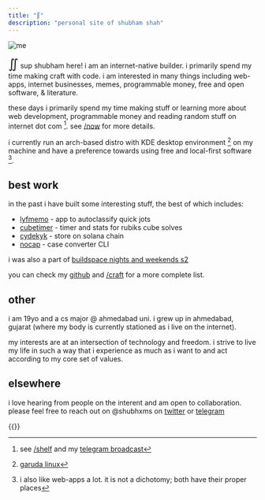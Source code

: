 ```yaml
---
title: "∬"
description: "personal site of shubham shah"
---
```




![me](/photos/catwhite.jpg)
<div style="font-family:'Caveat', cursive; display:inline-block; font-size:26px; font-weight:500 !important">∬</div>
sup shubham here! i am an internet-native builder. i primarily spend my time making craft with code. i am interested in many things including web-apps, internet businesses, memes, programmable money, free and open software, & literature.

these days i primarily spend my time making stuff or learning more about web development, programmable money and reading random stuff on internet dot com [^1]. see [/now](/now) for more details.

i currently run an arch-based distro with KDE desktop environment [^2] on my machine and have a preference towards using free and local-first software [^3].


## best work

in the past i have built some interesting stuff, the best of which includes:
* [lyfmemo](https://lyfmemo.vercel.app/) - app to autoclassify quick jots
* [cubetimer](https://cubetimer.vercel.app/) - timer and stats for rubiks cube solves
* [cydekyk](https://cydekyk.vercel.app/) - store on solana chain
* [nocap](https://gtihub.com/shubhxms/nocap) - case converter CLI

i was also a part of [buildspace nights and weekends s2](https://buildspace.so/nights-weekends)

you can check my [github](https://github.com/shubhxms) and [/craft](/craft) for a more complete list.


## other
i am 19yo and a cs major @ ahmedabad uni. i grew up in ahmedabad, gujarat (where my body is currently stationed as i live on the internet).

my interests are at an intersection of technology and freedom. i strive to live my life in such a way that i experience as much as i want to and act according to my core set of values.


## elsewhere
i love hearing from people on the interent and am open to collaboration. please feel free to reach out on @shubhxms on [twitter](https://twitter.com/shubhxms) or [telegram](https://telegram.dog/shubhxms)



[^1]: see [/shelf](/shelf) and my [telegram broadcast](https://telegram.me/shubhamcore)
[^2]: [garuda linux](https://garudalinux.org/)
[^3]: i also like web-apps a lot. it is not a dichotomy; both have their proper places
            
{{<newspaper-dots>}}
